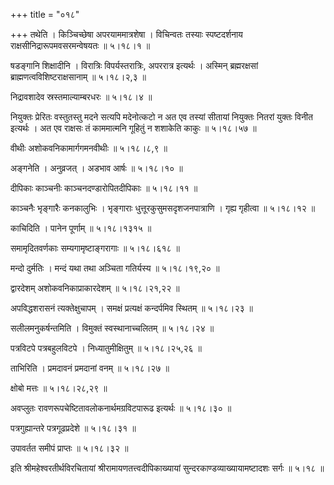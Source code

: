 +++
title = "०१८"

+++
तथेति । किञ्चिच्छेषा अपरयाममात्रशेषा । विचिन्वतः तस्याः स्पष्टदर्शनाय राक्षसीनिद्रारूपमवसरमन्वेषयतः  ॥  ५।१८।१  ॥   

  

षडङ्गानि शिक्षादीनि । विरात्रिः विपर्यस्तरात्रिः, अपररात्र इत्यर्थः । अस्मिन् ब्रह्मरक्षसां ब्राह्मणत्वविशिष्टराक्षसानाम्  ॥  ५।१८।२,३  ॥   

  

निद्रावशादेव स्रस्तमाल्याम्बरधरः  ॥  ५।१८।४  ॥   

  

नियुक्तः प्रेरितः वस्तुतस्तु मदने सत्यपि मदेनोत्कटो न अत एव तस्यां सीतायां नियुक्तः नितरां युक्तः विनीत इत्यर्थः । अत एव राक्षसः तं काममात्मनि गूहितुं न शशाकेति काकुः  ॥  ५।१८।५७  ॥   

  

वीथीः अशोकवनिकामार्गगमनवीथीः  ॥  ५।१८।८,९  ॥   

  

अङ्गनेति । अनुव्रजत् । अडभाव आर्षः  ॥  ५।१८।१०  ॥   

  

दीपिकाः काञ्चनीः काञ्चनदण्डारोपितदीपिकाः  ॥  ५।१८।११  ॥   

  

काञ्चनैः भृङ्गारैः कनकालुभिः । भृङ्गाराः धुत्तूरकुसुमसदृशजनपात्राणि । गृह्य गृहीत्वा  ॥  ५।१८।१२  ॥   

  

काचिदिति । पानेन पूर्णाम्  ॥  ५।१८।१३१५  ॥   

  

समामृदितवर्णकाः सम्यगामृष्टाङ्गरागाः  ॥  ५।१८।६१८  ॥   

  

मन्दो दुर्मतिः । मन्दं यथा तथा अञ्चिता गतिर्यस्य  ॥  ५।१८।१९,२०  ॥   

  

द्वारदेशम् अशोकवनिकाप्राकारदेशम्  ॥  ५।१८।२१,२२  ॥   

  

अपविद्धशरासनं त्यक्तेक्षुचापम् । समक्षं प्रत्यक्षं कन्दर्पमिव स्थितम्  ॥  ५।१८।२३  ॥   

  

सलीलमनुकर्षन्तमिति । विमुक्तं स्वस्थानाच्चलितम्  ॥  ५।१८।२४  ॥   

  

पत्रविटपे पत्रबहुलविटपे । निध्यातुमीक्षितुम्  ॥  ५।१८।२५,२६  ॥   

  

ताभिरिति । प्रमदावनं प्रमदानां वनम्  ॥  ५।१८।२७  ॥   

  

क्षोबो मत्तः  ॥  ५।१८।२८,२९  ॥   

  

अवप्लुतः रावणरूपचेष्टितावलोकनार्थमग्रविटपारूढ इत्यर्थः  ॥  ५।१८।३०  ॥   

  

पत्रगुह्यान्तरे पत्रगूढप्रदेशे  ॥  ५।१८।३१  ॥   

  

उपावर्तत समीपं प्राप्तः  ॥  ५।१८।३२  ॥   

  

इति श्रीमहेश्वरतीर्थविरचितायां श्रीरामायणतत्त्वदीपिकाख्यायां सुन्दरकाण्डव्याख्यायामष्टादशः सर्गः  ॥  ५।१८  ॥   

  

